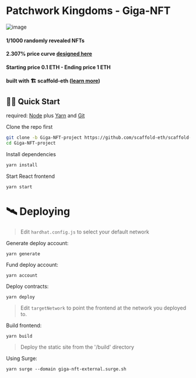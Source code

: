 # Patchwork Kingdoms - Giga-NFT

![image](https://user-images.githubusercontent.com/2653167/145732157-f95d3808-e2f0-422b-9484-52ef412513b3.png)

#### 1/1000 randomly revealed NFTs

#### 2.307% price curve [designed here](https://docs.google.com/spreadsheets/d/1Hrvp2hUb_jkAXNDD3VBbK6eNOJQqoFeQBVhpuWN9I-g/edit#gid=0)

#### Starting price 0.1 ETH - Ending price 1 ETH

#### built with 🏗 scaffold-eth ([learn more](https://github.com/scaffold-eth/scaffold-eth))

## 🏃‍♀️ Quick Start

required: [Node](https://nodejs.org/dist/latest-v12.x/) plus [Yarn](https://classic.yarnpkg.com/en/docs/install/) and [Git](https://git-scm.com/downloads)


Clone the repo first
```sh
git clone -b Giga-NFT-project https://github.com/scaffold-eth/scaffold-eth-examples.git Giga-NFT-project
cd Giga-NFT-project
```

Install dependencies
```bash
yarn install
```

Start React frontend
```bash
yarn start
```

# 🛰 Deploying

> Edit `hardhat.config.js` to select your default network

Generate deploy account:
```
yarn generate
```

Fund deploy account:
```
yarn account
```

Deploy contracts:
```
yarn deploy
```

> Edit `targetNetwork` to point the frontend at the network you deployed to.

Build frontend:
```
yarn build
```

> Deploy the static site from the '/build' directory

Using Surge:
```
yarn surge --domain giga-nft-external.surge.sh
```
